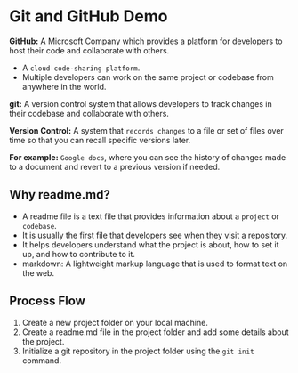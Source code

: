 # Git and GitHub Demo

**GitHub:** A Microsoft Company which provides a platform for developers to host their code and collaborate with others.

- A `cloud code-sharing platform`.
- Multiple developers can work on the same project or codebase from anywhere in the world.

**git:** A version control system that allows developers to track changes in their codebase and collaborate with others.

**Version Control:** A system that `records changes` to a file or set of files over time so that you can recall specific versions later.

**For example:** `Google docs`, where you can see the history of changes made to a document and revert to a previous version if needed.

## Why readme.md?

- A readme file is a text file that provides information about a `project` or `codebase`.
- It is usually the first file that developers see when they visit a repository.
- It helps developers understand what the project is about, how to set it up, and how to contribute to it.
- markdown: A lightweight markup language that is used to format text on the web.

## Process Flow

1. Create a new project folder on your local machine.
2. Create a readme.md file in the project folder and add some details about the project.
3. Initialize a git repository in the project folder using the `git init` command.
